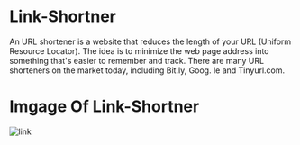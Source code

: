 # Link-Shortner
An URL shortener is a website that reduces the length of your URL (Uniform Resource Locator). The idea is to minimize the web page address into something that's easier to remember and track. There are many URL shorteners on the market today, including Bit.ly, Goog. le and Tinyurl.com.
# Imgage Of Link-Shortner
![link](https://github.com/mohanchb/Link-Shortner/assets/141064679/4421874d-a825-45e9-ab0c-92622272b101)
